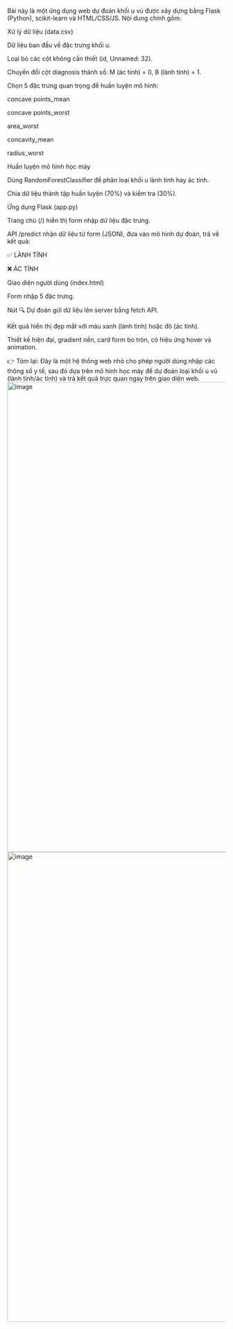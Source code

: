 Bài này là một ứng dụng web dự đoán khối u vú được xây dựng bằng Flask (Python), scikit-learn và HTML/CSS/JS. Nội dung chính gồm:

Xử lý dữ liệu (data.csv)

Dữ liệu ban đầu về đặc trưng khối u.

Loại bỏ các cột không cần thiết (id, Unnamed: 32).

Chuyển đổi cột diagnosis thành số: M (ác tính) = 0, B (lành tính) = 1.

Chọn 5 đặc trưng quan trọng để huấn luyện mô hình:

concave points_mean

concave points_worst

area_worst

concavity_mean

radius_worst

Huấn luyện mô hình học máy

Dùng RandomForestClassifier để phân loại khối u lành tính hay ác tính.

Chia dữ liệu thành tập huấn luyện (70%) và kiểm tra (30%).

Ứng dụng Flask (app.py)

Trang chủ (/) hiển thị form nhập dữ liệu đặc trưng.

API /predict nhận dữ liệu từ form (JSON), đưa vào mô hình dự đoán, trả về kết quả:

✅ LÀNH TÍNH

❌ ÁC TÍNH

Giao diện người dùng (index.html)

Form nhập 5 đặc trưng.

Nút 🔍 Dự đoán gửi dữ liệu lên server bằng fetch API.

Kết quả hiển thị đẹp mắt với màu xanh (lành tính) hoặc đỏ (ác tính).

Thiết kế hiện đại, gradient nền, card form bo tròn, có hiệu ứng hover và animation.

👉 Tóm lại: Đây là một hệ thống web nhỏ cho phép người dùng nhập các thông số y tế, sau đó dựa trên mô hình học máy để dự đoán loại khối u vú (lành tính/ác tính) và trả kết quả trực quan ngay trên giao diện
web.
<img width="1920" height="1080" alt="image" src="https://github.com/user-attachments/assets/5d3d6b5e-ed05-46d5-9261-6c444161d7fb" />
<img width="1920" height="1080" alt="image" src="https://github.com/user-attachments/assets/1ee1e998-ff61-41e2-b2fd-9d85163d17dd" />

